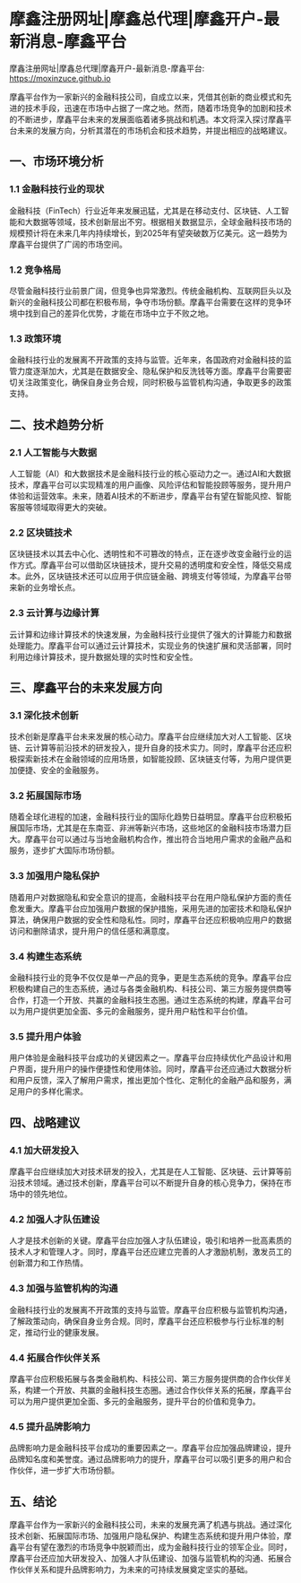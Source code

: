 # 摩鑫注册网址|摩鑫总代理|摩鑫开户-最新消息-摩鑫平台

摩鑫注册网址|摩鑫总代理|摩鑫开户-最新消息-摩鑫平台: <https://moxinzuce.github.io>

摩鑫平台作为一家新兴的金融科技公司，自成立以来，凭借其创新的商业模式和先进的技术手段，迅速在市场中占据了一席之地。然而，随着市场竞争的加剧和技术的不断进步，摩鑫平台未来的发展面临着诸多挑战和机遇。本文将深入探讨摩鑫平台未来的发展方向，分析其潜在的市场机会和技术趋势，并提出相应的战略建议。

## 一、市场环境分析

### 1.1 金融科技行业的现状

金融科技（FinTech）行业近年来发展迅猛，尤其是在移动支付、区块链、人工智能和大数据等领域，技术创新层出不穷。根据相关数据显示，全球金融科技市场的规模预计将在未来几年内持续增长，到2025年有望突破数万亿美元。这一趋势为摩鑫平台提供了广阔的市场空间。

### 1.2 竞争格局

尽管金融科技行业前景广阔，但竞争也异常激烈。传统金融机构、互联网巨头以及新兴的金融科技公司都在积极布局，争夺市场份额。摩鑫平台需要在这样的竞争环境中找到自己的差异化优势，才能在市场中立于不败之地。

### 1.3 政策环境

金融科技行业的发展离不开政策的支持与监管。近年来，各国政府对金融科技的监管力度逐渐加大，尤其是在数据安全、隐私保护和反洗钱等方面。摩鑫平台需要密切关注政策变化，确保自身业务合规，同时积极与监管机构沟通，争取更多的政策支持。

## 二、技术趋势分析

### 2.1 人工智能与大数据

人工智能（AI）和大数据技术是金融科技行业的核心驱动力之一。通过AI和大数据技术，摩鑫平台可以实现精准的用户画像、风险评估和智能投顾等服务，提升用户体验和运营效率。未来，随着AI技术的不断进步，摩鑫平台有望在智能风控、智能客服等领域取得更大的突破。

### 2.2 区块链技术

区块链技术以其去中心化、透明性和不可篡改的特点，正在逐步改变金融行业的运作方式。摩鑫平台可以借助区块链技术，提升交易的透明度和安全性，降低交易成本。此外，区块链技术还可以应用于供应链金融、跨境支付等领域，为摩鑫平台带来新的业务增长点。

### 2.3 云计算与边缘计算

云计算和边缘计算技术的快速发展，为金融科技行业提供了强大的计算能力和数据处理能力。摩鑫平台可以通过云计算技术，实现业务的快速扩展和灵活部署，同时利用边缘计算技术，提升数据处理的实时性和安全性。

## 三、摩鑫平台的未来发展方向

### 3.1 深化技术创新

技术创新是摩鑫平台未来发展的核心动力。摩鑫平台应继续加大对人工智能、区块链、云计算等前沿技术的研发投入，提升自身的技术实力。同时，摩鑫平台还应积极探索新技术在金融领域的应用场景，如智能投顾、区块链支付等，为用户提供更加便捷、安全的金融服务。

### 3.2 拓展国际市场

随着全球化进程的加速，金融科技行业的国际化趋势日益明显。摩鑫平台应积极拓展国际市场，尤其是在东南亚、非洲等新兴市场，这些地区的金融科技市场潜力巨大。摩鑫平台可以通过与当地金融机构合作，推出符合当地用户需求的金融产品和服务，逐步扩大国际市场份额。

### 3.3 加强用户隐私保护

随着用户对数据隐私和安全意识的提高，金融科技平台在用户隐私保护方面的责任愈发重大。摩鑫平台应加强用户数据的保护措施，采用先进的加密技术和隐私保护算法，确保用户数据的安全性和隐私性。同时，摩鑫平台还应积极响应用户的数据访问和删除请求，提升用户的信任感和满意度。

### 3.4 构建生态系统

金融科技行业的竞争不仅仅是单一产品的竞争，更是生态系统的竞争。摩鑫平台应积极构建自己的生态系统，通过与各类金融机构、科技公司、第三方服务提供商等合作，打造一个开放、共赢的金融科技生态圈。通过生态系统的构建，摩鑫平台可以为用户提供更加全面、多元的金融服务，提升用户粘性和平台价值。

### 3.5 提升用户体验

用户体验是金融科技平台成功的关键因素之一。摩鑫平台应持续优化产品设计和用户界面，提升用户的操作便捷性和使用体验。同时，摩鑫平台还应通过大数据分析和用户反馈，深入了解用户需求，推出更加个性化、定制化的金融产品和服务，满足用户的多样化需求。

## 四、战略建议

### 4.1 加大研发投入

摩鑫平台应继续加大对技术研发的投入，尤其是在人工智能、区块链、云计算等前沿技术领域。通过技术创新，摩鑫平台可以不断提升自身的核心竞争力，保持在市场中的领先地位。

### 4.2 加强人才队伍建设

人才是技术创新的关键。摩鑫平台应加强人才队伍建设，吸引和培养一批高素质的技术人才和管理人才。同时，摩鑫平台还应建立完善的人才激励机制，激发员工的创新潜力和工作热情。

### 4.3 加强与监管机构的沟通

金融科技行业的发展离不开政策的支持与监管。摩鑫平台应积极与监管机构沟通，了解政策动向，确保自身业务合规。同时，摩鑫平台还应积极参与行业标准的制定，推动行业的健康发展。

### 4.4 拓展合作伙伴关系

摩鑫平台应积极拓展与各类金融机构、科技公司、第三方服务提供商的合作伙伴关系，构建一个开放、共赢的金融科技生态圈。通过合作伙伴关系的拓展，摩鑫平台可以为用户提供更加全面、多元的金融服务，提升平台的价值和竞争力。

### 4.5 提升品牌影响力

品牌影响力是金融科技平台成功的重要因素之一。摩鑫平台应加强品牌建设，提升品牌知名度和美誉度。通过品牌影响力的提升，摩鑫平台可以吸引更多的用户和合作伙伴，进一步扩大市场份额。

## 五、结论

摩鑫平台作为一家新兴的金融科技公司，未来的发展充满了机遇与挑战。通过深化技术创新、拓展国际市场、加强用户隐私保护、构建生态系统和提升用户体验，摩鑫平台有望在激烈的市场竞争中脱颖而出，成为金融科技行业的领军企业。同时，摩鑫平台还应加大研发投入、加强人才队伍建设、加强与监管机构的沟通、拓展合作伙伴关系和提升品牌影响力，为未来的可持续发展奠定坚实的基础。